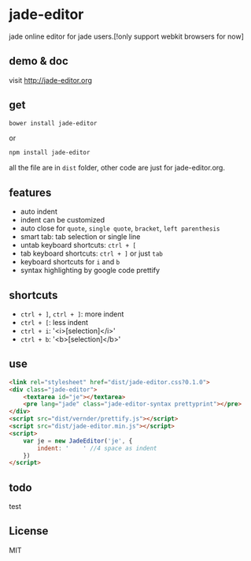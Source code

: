 # jade-editor
jade online editor for jade users.[!only support webkit browsers for now]

## demo & doc
visit <a href='http://jade-editor.org'>http://jade-editor.org</a>

## get
```bash
bower install jade-editor
```

or

```bash
npm install jade-editor
```

all the file are in <code>dist</code> folder, other code are just for jade-editor.org.

## features
- auto indent
- indent can be customized
- auto close for <code>quote</code>, <code>single quote</code>, <code>bracket</code>, <code>left parenthesis</code>
- smart tab: tab selection or single line
- untab keyboard shortcuts: <code>ctrl + [</code>
- tab keyboard shortcuts: <code>ctrl + ]</code> or just <code>tab</code>
- keyboard shortcuts for <code>i</code> and <code>b</code>
- syntax highlighting by google code prettify

## shortcuts
- <code>ctrl + ]</code>, <code>ctrl + ]</code>: more indent
- <code>ctrl + [</code>: less indent
- <code>ctrl + i</code>: '&lt;i>[selection]&lt;/i>'
- <code>ctrl + b</code>: '&lt;b>[selection]&lt;/b>'

## use
```html
<link rel="stylesheet" href="dist/jade-editor.css?0.1.0">
<div class="jade-editor">
    <textarea id="je"></textarea>
    <pre lang="jade" class="jade-editor-syntax prettyprint"></pre>
</div>
<script src="dist/vernder/prettify.js"></script>
<script src="dist/jade-editor.min.js"></script>
<script>
    var je = new JadeEditor('je', {
        indent: '    ' //4 space as indent
    })
</script>
```

## todo
test

## License
MIT